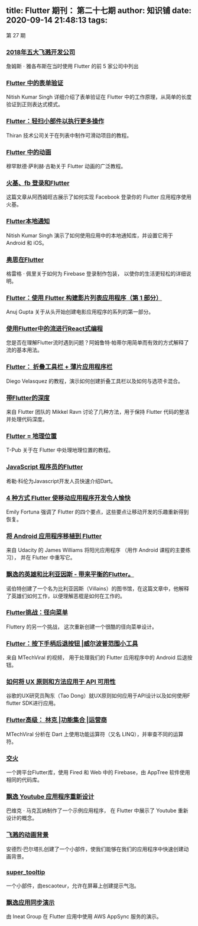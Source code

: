 
title: Flutter 期刊： 第二十七期
author: 知识铺
date: 2020-09-14 21:48:13
tags: 
---
  第 27 期

### [2018年五大飞溅开发公司](https://zshipu.com/t?url=https://hackernoon.com/top-5-flutter-development-companies-in-2018-720a6ee91f6a)

詹姆斯 · 雅各布斯在当时使用 Flutter 的前 5 家公司中列出

### [Flutter 中的表单验证](https://zshipu.com/t?url=https://medium.com/@nitishk72/form-validation-in-flutter-d762fbc9212c)

Nitish Kumar Singh 详细介绍了表单验证在 Flutter 中的工作原理，从简单的长度验证到正则表达式模式。

### [Flutter：轻扫小部件以执行更多操作](https://zshipu.com/t?url=https://medium.com/@info_67212/flutter-swipe-your-widget-for-more-action-items-2b85866ca238)

Thiran 技术公司关于在列表中制作可滑动项目的教程。

### [Flutter 中的动画](https://zshipu.com/t?url=https://medium.com/@muhammedsalihguler/animations-in-flutter-6e02ee91a0b2)

穆罕默德·萨利赫·古勒关于 Flutter 动画的广泛教程。

### [火基、fb 登录和Flutter](https://zshipu.com/t?url=https://medium.com/@aseemwangoo/firebase-fb-sign-in-and-flutter-7ab4bdc7172e)

这篇文章从阿西姆旺古展示了如何实现 Facebook 登录你的 Flutter 应用程序使用火基。

### [Flutter本地通知](https://zshipu.com/t?url=https://medium.com/@nitishk72/flutter-local-notification-1e43a353877b)

Nitish Kumar Singh 演示了如何使用应用中的本地通知库，并设置它用于 Android 和 iOS。

### [奥思在Flutter](https://zshipu.com/t?url=https://medium.com/flutter-community/auth-in-flutter-3f4ffe0ddcf8)

格雷格 · 佩里关于如何为 Firebase 登录制作包装， 以使你的生活更轻松的详细说明。

### [Flutter：使用 Flutter 构建影片列表应用程序（第 1 部分）](https://zshipu.com/t?url=https://medium.com/@anujguptawork/flutter-hands-on-building-a-movie-listing-app-using-flutter-part-1-c2b22d9be6b8)

Anuj Gupta 关于从头开始创建电影应用程序的系列的第一部分。

### [使用Flutter中的流进行React式编程](https://zshipu.com/t?url=https://codeburst.io/reactive-programming-using-streams-in-dart-6e17e6faf6b9)

您是否在理解Flutter流时遇到问题？阿姆鲁特·帕蒂尔用简单而有效的方式解释了流的基本用法。

### [Flutter： 折叠工具栏 + 薄片应用程序栏](https://zshipu.com/t?url=https://medium.com/@diegoveloper/flutter-collapsing-toolbar-sliver-app-bar-14b858e87abe)

Diego Velasquez 的教程，演示如何创建折叠工具栏以及如何与选项卡混合。

### [带Flutter的深度](https://zshipu.com/t?url=https://medium.com/flutter-io/out-of-depth-with-flutter-f683c29305a8)

来自 Flutter 团队的 Mikkel Ravn 讨论了几种方法，用于保持 Flutter 代码的整洁并处理代码深度。

### [Flutter = 地理位置](https://zshipu.com/t?url=http://tphangout.com/flutter-geolocation/)

T-Pub 关于在 Flutter 中处理地理位置的教程。

### [JavaScript 程序员的Flutter](https://zshipu.com/t?url=https://hillelcoren.com/2018/07/09/dart-for-javascript-programmers/)

希勒·科伦为Javascript开发人员快速介绍Dart。

### [4 种方式 Flutter 使移动应用程序开发令人愉快](https://zshipu.com/t?url=https://opensource.com/article/18/6/flutter)

Emily Fortuna 强调了 Flutter 的四个要点，这些要点让移动开发的乐趣重新得到恢复。

### [将 Android 应用程序移植到 Flutter](https://zshipu.com/t?url=https://medium.com/@ecspike/porting-an-android-app-to-flutter-90d9671384c0)

来自 Udacity 的 James Williams 将阳光应用程序 （用作 Android 课程的主要练习）， 并在 Flutter 中重写它。

### [飘逸的英雄和比利亚因斯 - 带来平衡的Flutter。](https://zshipu.com/t?url=https://medium.com/flutter-community/flutter-heroes-and-villains-bringing-balance-to-the-flutterverse-2e900222de41)

诺伯特创建了一个名为比利亚因斯（Villains）的图书馆，在这篇文章中，他解释了英雄们如何工作，以便理解恶棍是如何在工作的。

### [Flutter挑战：径向菜单](https://zshipu.com/t?url=https://youtu.be/HjVaMxONcFw)

Fluttery 的另一个挑战， 这次重新创建一个很酷的径向菜单设计。

### [Flutter：按下手柄后退按钮 |威尔波普范围小工具](https://zshipu.com/t?url=https://youtu.be/fYBCzgBRkb4)

来自 MTechViral 的视频， 用于处理我们的 Flutter 应用程序中的 Android 后退按钮。

### [如何将 UX 原则和方法应用于 API 可用性](https://zshipu.com/t?url=https://devrel.net/developer-experience/how-to-apply-ux-principles-and-methods-to-api-usability)

谷歌的UX研究员陶东（Tao Dong）就UX原则如何应用于API设计以及如何使用F flutter SDK进行应用。

### [Flutter高级： 林克 |功能集合 |运营商](https://zshipu.com/t?url=https://youtu.be/m9_HpEGOOFU)

MTechViral 分析在 Dart 上使用功能运算符（又名 LINQ），并审查不同的运算符。

### [交火](https://zshipu.com/t?url=https://github.com/apptreesoftware/crossfire)

一个跨平台Flutter库，使用 Fired 和 Web 中的 Firebase，由 AppTree 软件使用相同的代码库。

### [飘逸 Youtube 应用程序重新设计](https://zshipu.com/t?url=https://github.com/ibhavikmakwana/youtube_flutter_app)

巴维克 · 马克瓦纳制作了一个示例应用程序， 在 Flutter 中展示了 Youtube 重新设计的概念。

### [飞溅的动画背景](https://zshipu.com/t?url=https://github.com/AndreBaltazar8/flutter_animated_background)

安德烈·巴尔塔扎创建了一个小部件，使我们能够在我们的应用程序中快速创建动画背景。

### [super_tooltip](https://zshipu.com/t?url=https://github.com/escamoteur/super_tooltip)

一个小部件，由escaoteur，允许在屏幕上创建提示气泡。

### [飘逸应用同步演示](https://zshipu.com/t?url=https://github.com/ineat/flutter-aws-appsync-sample)

由 Ineat Group 在 Flutter 应用中使用 AWS AppSync 服务的演示。
